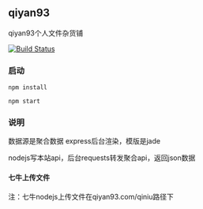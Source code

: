 ## qiyan93
qiyan93个人文件杂货铺

[![Build Status](https://www.travis-ci.org/QiYan93/qiyan93.svg?branch=master)](https://www.travis-ci.org/QiYan93/qiyan93)

### 启动
```
npm install

npm start
```

### 说明

数据源是聚合数据
express后台渲染，模版是jade

nodejs写本站api，后台requests转发聚合api，返回json数据

#### 七牛上传文件
注：七牛nodejs上传文件在qiyan93.com/qiniu路径下